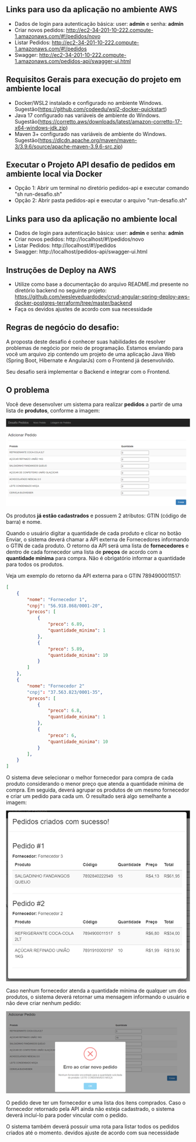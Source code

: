 ## Links para uso da aplicação no ambiente AWS
- Dados de login para autenticação básica: user: **admin** e senha: **admin**
- Criar novos pedidos: http://ec2-34-201-10-222.compute-1.amazonaws.com/#!/pedidos/novo
- Listar Pedidos: http://ec2-34-201-10-222.compute-1.amazonaws.com/#!/pedidos
- Swagger: http://ec2-34-201-10-222.compute-1.amazonaws.com/pedidos-api/swagger-ui.html

## Requisitos Gerais para execução do projeto em ambiente local
- Docker/WSL2 instalado e configurado no ambiente Windows. Sugestão(https://github.com/codeedu/wsl2-docker-quickstart)
- Java 17 configurado nas variáveis de ambiente do Windows. Sugestão(https://corretto.aws/downloads/latest/amazon-corretto-17-x64-windows-jdk.zip)
- Maven 3+ configurado nas variáveis de ambiente do Windows. Sugestão(https://dlcdn.apache.org/maven/maven-3/3.9.6/source/apache-maven-3.9.6-src.zip)

## Executar o Projeto API desafio de pedidos em ambiente local via Docker
- Opção 1: Abrir um terminal no diretório pedidos-api e executar comando "sh run-desafio.sh"
- Opção 2: Abrir pasta pedidos-api e executar o arquivo "run-desafio.sh"

## Links para uso da aplicação no ambiente local
- Dados de login para autenticação básica: user: **admin** e senha: **admin**
- Criar novos pedidos: http://localhost/#!/pedidos/novo
- Listar Pedidos: http://localhost/#!/pedidos
- Swagger: http://localhost/pedidos-api/swagger-ui.html

## Instruções de Deploy na AWS
- Utilize como base a documentação do arquivo README.md presente no diretório backend no seguinte projeto: https://github.com/wesleyeduardodev/crud-angular-spring-deploy-aws-docker-postgres-terraform/tree/master/backend
- Faça os devidos ajustes de acordo com sua necessidade

## Regras de negócio do desafio:

A proposta deste desafio é conhecer suas habilidades de resolver problemas de negócio por meio de programação.
Estamos enviando para você um arquivo zip contendo um projeto de uma aplicação Java Web (Spring Boot, Hibernate e AngularJs) com o Frontend já desenvolvido.

Seu desafio será implementar o Backend e integrar com o Frontend.

## O problema

Você deve desenvolver um sistema para realizar **pedidos** a partir de uma lista de **produtos**, conforme a imagem:

![img.png](readme-imgs/img.png)

Os produtos **já estão cadastrados** e possuem 2 atributos: GTIN (código de barra) e nome.

Quando o usuário digitar a quantidade de cada produto e clicar no botão Enviar, o sistema deverá chamar a API externa de Fornecedores informando o GTIN de cada produto. O retorno da API será uma lista de **fornecedores** e dentro de cada fornecedor uma lista de **preços** de acordo com a **quantidade mínima** para compra. Não é obrigatório informar a quantidade para todos os produtos.

Veja um exemplo do retorno da API externa para o GTIN 7894900011517:
```json
[
    {
        "nome": "Fornecedor 1",
        "cnpj": "56.918.868/0001-20",
        "precos": [
            {
                "preco": 6.89,
                "quantidade_minima": 1
            },
            {
                "preco": 5.89,
                "quantidade_minima": 10
            }
        ]
    },
    {
        "nome": "Fornecedor 2"
        "cnpj": "37.563.823/0001-35",
        "precos": [
            {
                "preco": 6.8,
                "quantidade_minima": 1
            },
            {
                "preco": 6,
                "quantidade_minima": 10
            }
        ],
    }
]
```

O sistema deve selecionar o melhor fornecedor para compra de cada produto considerando o menor preço que atenda a quantidade mínima de compra. Em seguida, deverá agrupar os produtos de um mesmo fornecedor e criar um pedido para cada um. O resultado será algo semelhante a imagem:

![img_1.png](readme-imgs/img_1.png)

Caso nenhum fornecedor atenda a quantidade mínima de qualquer um dos produtos, o sistema deverá retornar uma mensagem informando o usuário e não deve criar nenhum pedido:

![img_2.png](readme-imgs/img_2.png)

O pedido deve ter um fornecedor e uma lista dos itens comprados. Caso o fornecedor retornado pela API ainda não esteja cadastrado, o sistema deverá incluí-lo para poder vincular com o pedido.

O sistema também deverá possuir uma rota para listar todos os pedidos criados até o momento.
 devidos ajuste de acordo com sua necessidade